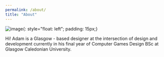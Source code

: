 ```yaml
---
permalink: /about/
title: "About"
---
```

![image](https://lh3.googleusercontent.com/9xEP9kNXlAuHwhLsP5_sjqNTx7Xhg1CXTqqTKJOcMUYSqmCtvdyLQCZ43YzzgzoHtqytyAqyQMf64KfjZmrj2XW1ePWIaXiLn7gNTaxTrS8FXs2nmhcO4XBFYoaTtvVVIVZKyE8IOM_Dgqb_pCcRjZ6xaRVf2fVa6lcf9QVNds_bcH8-2DDKmln57m5rApAHf1Ved-rXEYcJOdIWunJO6_zp2PbpQ_qm8EQ3eakqXC7z2q-rxRbrqt6GaAzleIh0WrRtrrT3L8UQwuM3s7TStOrsK8jhW1F4R8AzIiSaj2E_NQqpj-dxbk1Thlby8FUky6qMxmSARCufSb-ny1zA0UitooxyK3MOUwDBzZzyCF-EK2jNqpLjPd2vC0KEy4CrTjpfVLLWj3E8wSJ7d5HgP9mAj5_A-9vErbvY8hQPZqzP-M8pHCH74Pnm0z6INBfu6N0muMBvlcxdGJM7D6sBSUsZX_hBLb7GB0k6qlxI75xpfZ1i8JQFy9lf9jS9kbKvDQtKptIwdPp-Y_nX7D_vSatkftGvKHvFTQ1gWw6SppWEx4gWetZf1Dc3VUBppJwMrxz94Cc98xBcN6dbvIoyFIOf5i0zSg7yq3f-bTTk7RqbC2ncU9IT6ZtrFTIEL1r_HXXUwS7d4Zr1N-sfMQAyIptkK0cvS5P9CRIF8-5KxVxaoQ18-K5RFfTBjMEPEg=w524-h943-no?authuser=0 ){: style="float: left"; padding: 15px;}

Hi! Adam is a Glasgow - based designer at the intersection of design and development currently in his final year of Computer Games Design BSc at Glasgow Caledonian University.
